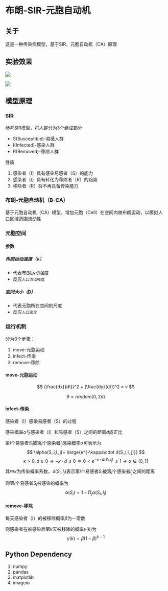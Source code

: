 # 布朗-SIR-元胞自动机

## 关于

这是一种传染病模型，基于SIR，元胞自动机（CA）原理

## 实验效果

![](.\img\50days.gif)

![](.\img\100days.gif)

## 模型原理

### SIR

参考SIR模型，将人群分为3个组成部分

* S(Susceptible)-易感人群
* I(Infected)-感染人群
* R(Removed)-移除人群

性质
1. 感染者（I）具有感染易感者（S）的能力
2. 感染者（I）具有转化为移除者（R）的趋势
3. 移除者（R）将不再具备传染能力

### 布朗-元胞自动机（B-CA）

基于元胞自动机（CA）模型，增加元胞（Cell）在空间内做布朗运动，以模拟人口区域范围流动性

### 元胞空间

#### 参数

##### 布朗运动速度（v）

* 代表布朗运动强度
* 反应`人口流动强度`

##### 空间大小（D）

* 代表元胞所在空间的尺度
* 反应`人口密度`

### 运行机制

分为3个步骤：

1. move-元胞运动
2. infect-传染
3. remove-移除

#### move-元胞运动

$$
(\frac{dx}{dt})^2 + (\frac{dy}{dt})^2 = v
$$

$$
\theta = random[0,2\pi)
$$

#### infect-传染

感染者（I）感染易感者（S）的过程

感染概率$\alpha$与感染者（I）和易感者（S）之间的距离$d$成正比

第$i$个易感者$S_i$被第$j$个感染者$I_j$感染概率$\alpha$可表示为
$$
\alpha(S_i,I_j)= \large{e^{-\kappa\cdot d(S_i,I_j)}}
$$
$$
\kappa>0,d\geq0 \Rightarrow -\kappa\cdot d\leq0\Rightarrow 0<e^{-\kappa\cdot d(S_i,I_j)} \leq1\Rightarrow \alpha\in(0,1]
$$

其中$\kappa$为传染概率系数，$d(S_i,I_j)$表示第$i$个易感者$S_i$被第$j$个感染者$I_j$之间的距离

则第$i$个易感者$S_i$被感染的概率为
$$
\alpha(S_i)=1-\prod_j\alpha(S_i,I_j)
$$

#### remove-移除

每天感染者（I）的被移除概率$\beta$为一常数

则感染者在被感染后第$k$天被移除的概率$\gamma(k)$为
$$
\gamma(k)=\beta(1-\beta)^{k-1}
$$

## Python Dependency

1. numpy
2. pandas
3. matplotlib
4. imageio


